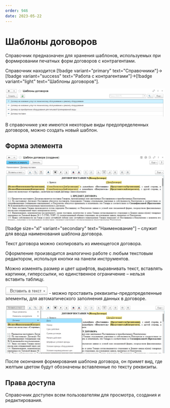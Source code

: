 ```yaml
---
order: 946
date: 2023-05-22
---
```

# Шаблоны договоров

Справочник предназначен для хранения шаблонов, используемых при формировании печатных форм договоров с контрагентами.

Справочник находится [!badge variant="primary" text="Справочники"]->[!badge variant="success" text="Работа с контрагентами"]->[!badge variant="light" text="Шаблоны договоров"].

![Форма списка шаблоны договоров](/images/Форма_списка_шаблоны_договоров.jpg)

В справочнике уже имеются некоторые виды предопределенных договоров, можно создать новый шаблон.

## Форма элемента

![](/images/Форма_элемента_шаблоны_договоров.jpg)


[!badge size="xl" variant="secondary" text="Наименование"] – служит для ввода наименования шаблона договора.

Текст договора можно скопировать из имеющегося договора.

Оформление производится аналогично работе с любым текстовым редактором, используя кнопки на панели инструментов.

Можно изменять размер и цвет шрифтов, выравнивать текст, вставлять картинки, гиперссылки, но единственное ограничение – нельзя вставить таблицу.

![](/images/Вставить_в_текст.jpg) - можно проставить реквизиты-предопределенные элементы, для автоматического заполнения данных в договоре.

![Пример реквизитов автоматического заполения](/images/Вставить_в_текст_пример.jpg)

После окончания формирования шаблона договора, он примет вид, где желтым цветом будут обозначены вставленные по тексту реквизиты.

## Права доступа

Справочник доступен всем пользователям для просмотра, создания и редактирования.
